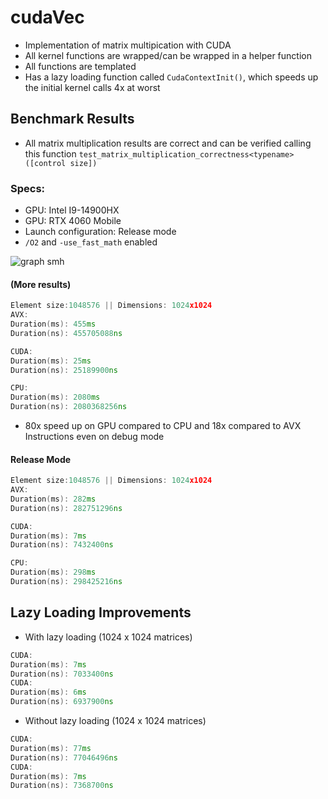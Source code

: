 # cudaVec
- Implementation of matrix multipication with CUDA
- All kernel functions are wrapped/can be wrapped in a helper function
- All functions are templated
- Has a lazy loading function called `CudaContextInit()`, which speeds up the initial kernel calls 4x at worst
## Benchmark Results
- All matrix multiplication results are correct and can be verified calling this function
 ```test_matrix_multiplication_correctness<typename>([control size])```

### Specs:
- GPU: Intel I9-14900HX
- GPU: RTX 4060 Mobile
- Launch configuration: Release mode
- ```/O2``` and ```-use_fast_math``` enabled

![graph smh](readmess.png "Title")
#### (More results)
```cpp
Element size:1048576 || Dimensions: 1024x1024
AVX:
Duration(ms): 455ms
Duration(ns): 455705088ns

CUDA:
Duration(ms): 25ms
Duration(ns): 25189900ns

CPU:
Duration(ms): 2080ms
Duration(ns): 2080368256ns
```
- 80x speed up on GPU compared to CPU and 18x compared to AVX Instructions even on debug mode
#### Release Mode
```cpp
Element size:1048576 || Dimensions: 1024x1024
AVX:
Duration(ms): 282ms
Duration(ns): 282751296ns

CUDA:
Duration(ms): 7ms
Duration(ns): 7432400ns

CPU:
Duration(ms): 298ms
Duration(ns): 298425216ns
```
## Lazy Loading Improvements
- With lazy loading (1024 x 1024 matrices)
```cpp
CUDA:
Duration(ms): 7ms
Duration(ns): 7033400ns
CUDA:
Duration(ms): 6ms
Duration(ns): 6937900ns
```
- Without lazy loading (1024 x 1024 matrices)
```cpp
CUDA:
Duration(ms): 77ms
Duration(ns): 77046496ns
CUDA:
Duration(ms): 7ms
Duration(ns): 7368700ns
```
